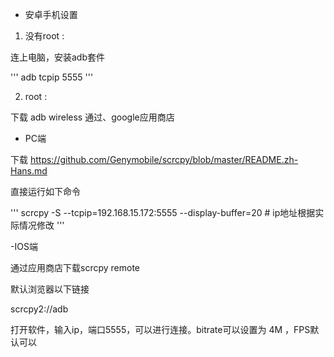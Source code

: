 
- 安卓手机设置

1. 没有root :

连上电脑，安装adb套件

'''
adb tcpip 5555
'''

2. root :

下载 adb wireless 通过、google应用商店

- PC端

下载 https://github.com/Genymobile/scrcpy/blob/master/README.zh-Hans.md

直接运行如下命令

'''
scrcpy  -S  --tcpip=192.168.15.172:5555 --display-buffer=20  # ip地址根据实际情况修改
'''

-IOS端

通过应用商店下载scrcpy remote

默认浏览器以下链接

scrcpy2://adb

打开软件，输入ip，端口5555，可以进行连接。bitrate可以设置为 4M ，FPS默认可以 
